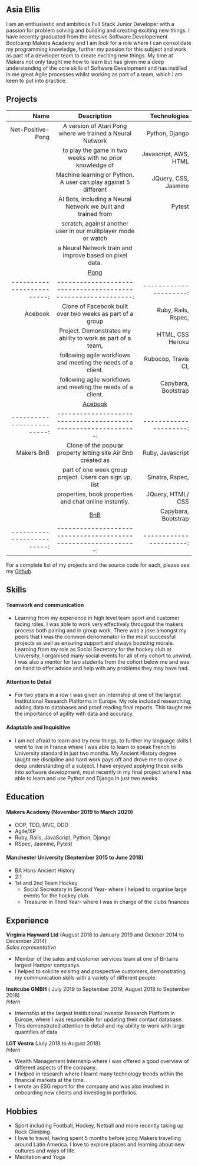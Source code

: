 ## Asia Ellis

I am an enthusiastic and ambitious Full Stack Junior Developer with a passion for problem solving and building and creating exciting new things. I have recently graduated from the intesive Software Developement Bootcamp Makers Academy and I am look for a role where I can consolidate my programming knowledge, further my passion for this subject and work as part of a developer team to create exciting new things. My time at Makers not only taught me how to learn but has given me a deep understanding of the core skills of Software Development and has instilled in me great Agile processes whilst working as part of a team, which I am keen to put into practice. 


## Projects

| Name                      | Description                                                    | Technologies           |
| ------------------------: |:------------------------------------------------------------:  | ---------------------: |
| Net-Positive-Pong         | A version of Atari Pong where we trained a Neural Network      | Python, Django         |
|                           | to play the game in two weeks with no prior knowledge of       | Javascript, AWS, HTML  |
|                           | Machine learning or Python. A user can play against 5 different| JQuery, CSS, Jasmine   |
|                           | AI Bots, including a Neural Network we built and trained from  | Pytest                 |              
|                           | scratch, against another user in our mulitplayer mode or watch |                        |
|                           | a Neural Network train and improve based on pixel data.        |                        |
|                           |[Pong](https://github.com/asiaellis5/Net-positive-pong)         |                        |
|-------------------------: | ------------------------------------------------------------:  | ---------------------: |
| Acebook                   | Clone of Facebook built over two weeks as part of a group      | Ruby, Rails, Rspec,    |
|                           |  Project. Demonstrates my ability to work as part of a team,   | HTML, CSS Heroku       |    
|                           | following agile workflows and meeting the needs of a client.   | Rubocop, Travis CI,    | 
|                           | following agile workflows and meeting the needs of a client.   | Capybara, Bootstrap    |
|                           | [Acebook](https://github.com/asiaellis5/acebook-U-JAKD)        |                        |
|-------------------------: |-------------------------------------------------------------:  | ---------------------: |
| Makers BnB                | Clone of the popular property letting site Air Bnb created as  | Ruby, Javascript       |
|                           | part of one week group project. Users can sign up, list        | Sinatra, Rspec,        |  
|                           | properties, book properties and chat online instantly.         | JQuery, HTML/ CSS      |
|                           |[BnB](https://github.com/asiaellis5/Makers-Bnb)                 | Capybara, Bootstrap    |
|-------------------------: |-------------------------------------------------------------:  |----------------------: |

For a complete list of my projects and the source code for each, please see my [Github](https://github.com/asiaellis5).

## Skills

#### Teamwork and communication

- Learning from my experience in high level team sport and customer facing roles, I was able to work very effectively througout the makers process both pairing and in group work. There was a joke amongst my peers that I was the common denomenator in the most successful projects as well as ensuring support and always boosting morale. Learning from my role as Social Secretary for the hockey club at University, I organised many social events for all of my cohort to unwind. I was also a mentor for two students from the cohort below me and was on hand to offer advice and help with any problems they may have had.  

#### Attention to Detail

- For two years in a row I was given an internship at one of the largest Institutional Research Platforms in Europe. My role included researching, adding data to databases and proof reading final reports. This taught me the importance of agility with data and accuracy.   

#### Adaptable and Inquisitive

- I am not afraid to learn and try new things, to further my language skills I went to live in France where I was able to learn to speak French to University standard in just two months. My Ancient History degree taught me discipline and hard work pays off and drove me to crave a deep understanding of a subject. I have enjoyed applying these skills into software development, most recently in my final project where I was able to learn and use Python and Django in just two weeks.


## Education

#### Makers Academy (November 2019 to March 2020)

- OOP, TDD, MVC, DDD
- Agile/XP
- Ruby, Rails, JavaScript, Python, Django
- RSpec, Jasmine, Pytest

#### Manchester University (September 2015 to June 2018)

- BA Hons Ancient History
- 2:1
- 1st and 2nd Team Hockey
  - Social Secreatary in Second Year- where I helped to organise large events for the hockey club.
  - Treasurer in Third Year- where I was in charge of the clubs finances 

## Experience

**Virginia Hayward Ltd** (August 2018 to January 2019 and  October 2014 to December 2014)   
*Sales representative*  
- Member of the sales and customer services team at one of Britains largest Hamper companys.
- I helped to solicite exisitng and prospective customers, demonstrating my communication skills with a variety of different people.

**Insitcube GMBH** ( July 2019 to September 2019, August 2018 to September 2018)    
*Intern*  
- Internship at the largest Institutional Investor Research Platform in Europe, where I was responsible for updating their contact database.
- This demonstrated attention to detail and my ability to work with large quantities of data

**LGT Vestra** (July 2018 to August 2018)   
*Intern*  
- Wealth Management Internship where I was offered a good overview of different aspects of the company.
- I helped in research where I learnt many technology trends within the financial markets at the time.
- I wrote an ESG report for the company and was also involved in onboarding new clients and investing in portfolios.

## Hobbies

- Sport including Football, Hockey, Netball and more recently taking up Rock Climbing.
- I love to travel, having spent 5 months before joing Makers travelling around Latin America. I love to explore places and learning about new cultures and ways of life.
- Meditation and Yoga